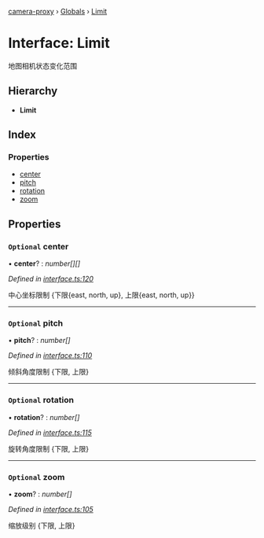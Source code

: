 [camera-proxy](../README.md) › [Globals](../globals.md) › [Limit](limit.md)

# Interface: Limit

地图相机状态变化范围

## Hierarchy

* **Limit**

## Index

### Properties

* [center](limit.md#optional-center)
* [pitch](limit.md#optional-pitch)
* [rotation](limit.md#optional-rotation)
* [zoom](limit.md#optional-zoom)

## Properties

### `Optional` center

• **center**? : *number[][]*

*Defined in [interface.ts:120](https://github.com/alibaba/camera-proxy/blob/c129bee/src/interface.ts#L120)*

中心坐标限制
{下限{east, north, up}, 上限{east, north, up}}

___

### `Optional` pitch

• **pitch**? : *number[]*

*Defined in [interface.ts:110](https://github.com/alibaba/camera-proxy/blob/c129bee/src/interface.ts#L110)*

倾斜角度限制
{下限, 上限}

___

### `Optional` rotation

• **rotation**? : *number[]*

*Defined in [interface.ts:115](https://github.com/alibaba/camera-proxy/blob/c129bee/src/interface.ts#L115)*

旋转角度限制
{下限, 上限}

___

### `Optional` zoom

• **zoom**? : *number[]*

*Defined in [interface.ts:105](https://github.com/alibaba/camera-proxy/blob/c129bee/src/interface.ts#L105)*

缩放级别
{下限, 上限}

